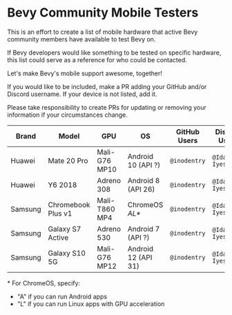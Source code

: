 # Bevy Community Mobile Testers

This is an effort to create a list of mobile hardware that active Bevy
community members have available to test Bevy on.

If Bevy developers would like something to be tested on specific hardware,
this list could serve as a reference for who could be contacted.

Let's make Bevy's mobile support awesome, together!

If you would like to be included, make a PR adding your GitHub and/or
Discord username. If your device is not listed, add it.

Please take responsibility to create PRs for updating or removing your
information if your circumstances change.

|Brand  |Model             |GPU           |OS                 |GitHub Users            |Discord Users                   |
|-------|------------------|--------------|-------------------|------------------------|--------------------------------|
|Huawei |Mate 20 Pro       |Mali-G76  MP10|Android 10 (API ?) |`@inodentry`            |`@Ida Iyes#0981`                |
|Huawei |Y6 2018           |Adreno 308    |Android 8 (API 26) |`@inodentry`            |`@Ida Iyes#0981`                |
|Samsung|Chromebook Plus v1|Mali-T860 MP4 |ChromeOS _AL*_     |`@inodentry`            |`@Ida Iyes#0981`                |
|Samsung|Galaxy S7 Active  |Adreno 530    |Android 7 (API ?)  |`@inodentry`            |`@Ida Iyes#0981`                |
|Samsung|Galaxy S10 5G     |Mali-G76  MP12|Android 12 (API 31)|`@inodentry`            |`@Ida Iyes#0981`                |

\* For ChromeOS, specify:
 - "A" if you can run Android apps
 - "L" if you can run Linux apps with GPU acceleration
